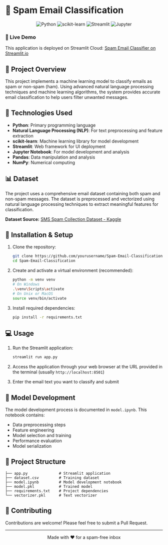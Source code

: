 # 📧 Spam Email Classification

<div align="center">
  <img src="https://img.shields.io/badge/Python-3776AB?style=for-the-badge&logo=python&logoColor=white" alt="Python"/>
  <img src="https://img.shields.io/badge/scikit--learn-F7931E?style=for-the-badge&logo=scikit-learn&logoColor=white" alt="scikit-learn"/>
  <img src="https://img.shields.io/badge/Streamlit-FF4B4B?style=for-the-badge&logo=streamlit&logoColor=white" alt="Streamlit"/>
  <img src="https://img.shields.io/badge/Jupyter-F37626.svg?&style=for-the-badge&logo=Jupyter&logoColor=white" alt="Jupyter"/>
</div>

### 🔗 Live Demo
This application is deployed on Streamlit Cloud: [Spam Email Classifier on Streamlit.io](https://spam-email-classification-using-ml.streamlit.app/)

## 🎯 Project Overview

This project implements a machine learning model to classify emails as spam or non-spam (ham). Using advanced natural language processing techniques and machine learning algorithms, the system provides accurate email classification to help users filter unwanted messages.

## 🔧 Technologies Used

- **Python**: Primary programming language
- **Natural Language Processing (NLP)**: For text preprocessing and feature extraction
- **scikit-learn**: Machine learning library for model development
- **Streamlit**: Web framework for UI deployment
- **Jupyter Notebook**: For model development and analysis
- **Pandas**: Data manipulation and analysis
- **NumPy**: Numerical computing

## 📊 Dataset

The project uses a comprehensive email dataset containing both spam and non-spam messages. The dataset is preprocessed and vectorized using natural language processing techniques to extract meaningful features for classification.

**Dataset Source:** [SMS Spam Collection Dataset - Kaggle](https://www.kaggle.com/datasets/uciml/sms-spam-collection-dataset)

## 🚀 Installation & Setup

1. Clone the repository:
   ```bash
   git clone https://github.com/yourusername/Spam-Email-Classification.git
   cd Spam-Email-Classification
   ```

2. Create and activate a virtual environment (recommended):
   ```bash
   python -m venv venv
   # On Windows
   .\venv\Scripts\activate
   # On Unix or MacOS
   source venv/bin/activate
   ```

3. Install required dependencies:
   ```bash
   pip install -r requirements.txt
   ```

## 💻 Usage

1. Run the Streamlit application:
   ```bash
   streamlit run app.py
   ```

2. Access the application through your web browser at the URL provided in the terminal (usually `http://localhost:8501`)

3. Enter the email text you want to classify and submit

## 🔬 Model Development

The model development process is documented in `model.ipynb`. This notebook contains:
- Data preprocessing steps
- Feature engineering
- Model selection and training
- Performance evaluation
- Model serialization

## 📁 Project Structure

```
├── app.py              # Streamlit application
├── dataset.csv         # Training dataset
├── model.ipynb         # Model development notebook
├── model.pkl           # Trained model
├── requirements.txt    # Project dependencies
└── vectorizer.pkl      # Text vectorizer
```

## 🤝 Contributing

Contributions are welcome! Please feel free to submit a Pull Request.

---
<div align="center">
Made with ❤️ for a spam-free inbox
</div>
